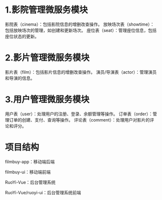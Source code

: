 # 1.影院管理微服务模块

影院表（cinema）：包括影院信息的增删改查操作。
放映场次表（showtime）：包括放映场次的管理，如创建和更新场次。
座位表（seat）：管理座位信息，包括座位状态的更新。

# 2.影片管理微服务模块

影片表（film）：包括影片信息的增删改查操作。
演员/导演表（actor）：管理演员和导演的信息。

# 3.用户管理微服务模块

用户表（user）：处理用户的注册、登录、余额管理等操作。
订单表（order）：管理订单的创建、支付、查询等操作。
评论表（comment）：处理用户对影片的评论和评分。

# 项目结构

filmbuy-app：移动端后端

filmbuy-ui：移动端前端

RuoYi-Vue：后台管理系统

RuoYi-Vue/ruoyi-ui：后台管理系统前端